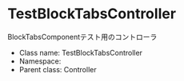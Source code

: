 TestBlockTabsController
===============

BlockTabsComponentテスト用のコントローラ




* Class name: TestBlockTabsController
* Namespace: 
* Parent class: Controller








